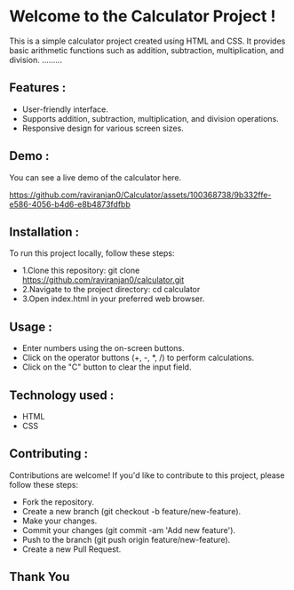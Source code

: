 # Welcome to the Calculator Project !

This is a simple calculator project created using HTML and CSS. It provides basic arithmetic functions such as addition, subtraction, multiplication, and division.  .........

## Features :
- User-friendly interface.
- Supports addition, subtraction, multiplication, and division operations.
- Responsive design for various screen sizes.
## Demo :
You can see a live demo of the calculator here.

https://github.com/raviranjan0/Calculator/assets/100368738/9b332ffe-e586-4056-b4d6-e8b4873fdfbb


## Installation :
To run this project locally, follow these steps:
- 1.Clone this repository: git clone https://github.com/raviranjan0/calculator.git
- 2.Navigate to the project directory: cd calculator
- 3.Open index.html in your preferred web browser.

## Usage :
- Enter numbers using the on-screen buttons.
- Click on the operator buttons (+, -, *, /) to perform calculations.
- Click on the "C" button to clear the input field.

## Technology used :
- HTML
- CSS

## Contributing :
Contributions are welcome! If you'd like to contribute to this project, please follow these steps:

- Fork the repository.
- Create a new branch (git checkout -b feature/new-feature).
- Make your changes.
- Commit your changes (git commit -am 'Add new feature').
- Push to the branch (git push origin feature/new-feature).
- Create a new Pull Request.

## Thank You
